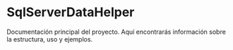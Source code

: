 # SqlServerDataHelper

Documentación principal del proyecto. Aquí encontrarás información sobre la estructura, uso y ejemplos.